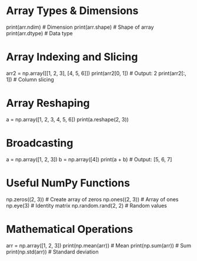 
# Array Types & Dimensions

print(arr.ndim)       # Dimension
print(arr.shape)      # Shape of array
print(arr.dtype)      # Data type


 # Array Indexing and Slicing

arr2 = np.array([[1, 2, 3], [4, 5, 6]])
print(arr2[0, 1])      # Output: 2
print(arr2[:, 1])      # Column slicing

 # Array Reshaping

a = np.array([1, 2, 3, 4, 5, 6])
print(a.reshape(2, 3))


# Broadcasting

a = np.array([1, 2, 3])
b = np.array([4])
print(a + b)           # Output: [5, 6, 7]

# Useful NumPy Functions

np.zeros((2, 3))       # Create array of zeros
np.ones((2, 3))        # Array of ones
np.eye(3)              # Identity matrix
np.random.rand(2, 2)   # Random values


 # Mathematical Operations

arr = np.array([1, 2, 3])
print(np.mean(arr))    # Mean
print(np.sum(arr))     # Sum
print(np.std(arr))     # Standard deviation
